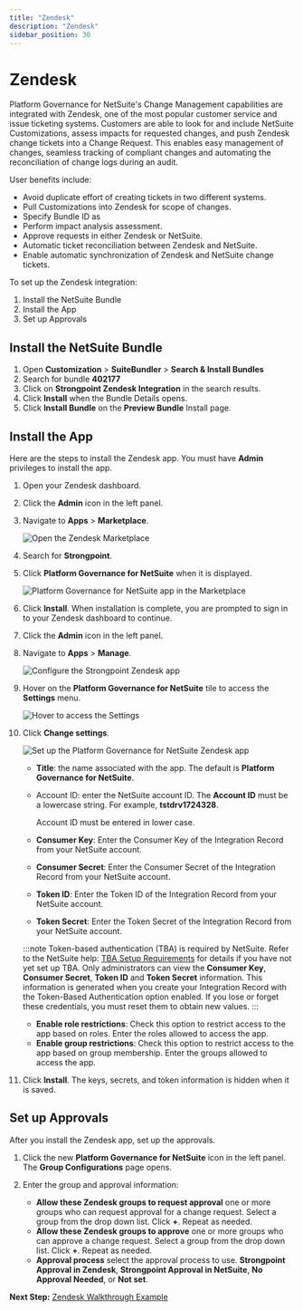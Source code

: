 ```yaml
---
title: "Zendesk"
description: "Zendesk"
sidebar_position: 30
---
```


# Zendesk

Platform Governance for NetSuite's Change Management capabilities are integrated with Zendesk, one
of the most popular customer service and issue ticketing systems. Customers are able to look for and
include NetSuite Customizations, assess impacts for requested changes, and push Zendesk change
tickets into a Change Request. This enables easy management of changes, seamless tracking of
compliant changes and automating the reconciliation of change logs during an audit.

User benefits include:

- Avoid duplicate effort of creating tickets in two different systems.
- Pull Customizations into Zendesk for scope of changes.
- Specify Bundle ID as
- Perform impact analysis assessment.
- Approve requests in either Zendesk or NetSuite.
- Automatic ticket reconciliation between Zendesk and NetSuite.
- Enable automatic synchronization of Zendesk and NetSuite change tickets.

To set up the Zendesk integration:

1. Install the NetSuite Bundle
2. Install the App
3. Set up Approvals

## Install the NetSuite Bundle

1. Open **Customization** > **SuiteBundler** > **Search & Install Bundles**
2. Search for bundle **402177**
3. Click on **Strongpoint Zendesk Integration** in the search results.
4. Click **Install** when the Bundle Details opens.
5. Click **Install Bundle** on the **Preview Bundle** Install page.

## Install the App

Here are the steps to install the Zendesk app. You must have **Admin** privileges to install the
app.

1. Open your Zendesk dashboard.
2. Click the **Admin** icon in the left panel.
3. Navigate to **Apps** > **Marketplace**.

    ![Open the Zendesk Marketplace](/images/platgovnetsuite/integrations/zendesk_admin_marketplace.webp)

4. Search for **Strongpoint**.
5. Click **Platform Governance for NetSuite** when it is displayed.

    ![Platform Governance for NetSuite app in the Marketplace](/images/platgovnetsuite/integrations/zendesk_strongpoint.webp)

6. Click **Install**. When installation is complete, you are prompted to sign in to your Zendesk
   dashboard to continue.
7. Click the **Admin** icon in the left panel.
8. Navigate to **Apps** > **Manage**.

    ![Configure the Strongpoint Zendesk app](/images/platgovnetsuite/integrations/zendesk_configure_app.webp)

9. Hover on the **Platform Governance for NetSuite** tile to access the **Settings** menu.

    ![Hover to access the Settings](/images/platgovnetsuite/integrations/zendesk_configure_app_menu.webp)

10. Click **Change settings**.

    ![Set up the Platform Governance for NetSuite Zendesk app](/images/platgovnetsuite/integrations/zendesk_change_settings.webp)

    - **Title**: the name associated with the app. The default is **Platform Governance for NetSuite**.
    - Account ID: enter the NetSuite account ID. The **Account ID** must be a lowercase string. For
      example, **tstdrv1724328**.

        Account ID must be entered in lower case.

    - **Consumer Key**: Enter the Consumer Key of the Integration Record from your NetSuite account.
    - **Consumer Secret**: Enter the Consumer Secret of the Integration Record from your NetSuite
      account.
    - **Token ID**: Enter the Token ID of the Integration Record from your NetSuite account.
    - **Token Secret**: Enter the Token Secret of the Integration Record from your NetSuite account.

    :::note
    Token-based authentication (TBA) is required by NetSuite. Refer to the NetSuite help:
    [TBA Setup Requirements](https://netsuite.custhelp.com/app/answers/detail/a_id/51000/kw/tba) for
    details if you have not yet set up TBA.
    Only administrators can view the **Consumer Key**, **Consumer Secret**, **Token ID** and **Token
    Secret** information.
    This information is generated when you create your Integration Record with the Token-Based
    Authentication option enabled. If you lose or forget these credentials, you must reset them to
    obtain new values.
    :::

    - **Enable role restrictions**: Check this option to restrict access to the app based on roles.
      Enter the roles allowed to access the app.
    - **Enable group restrictions**: Check this option to restrict access to the app based on group
      membership. Enter the groups allowed to access the app.

11. Click **Install**. The keys, secrets, and token information is hidden when it is saved.

## Set up Approvals

After you install the Zendesk app, set up the approvals.

1. Click the new **Platform Governance for NetSuite** icon in the left panel. The **Group Configurations**
   page opens.
2. Enter the group and approval information:

    - **Allow these Zendesk groups to request approval** one or more groups who can request approval
      for a change request. Select a group from the drop down list. Click **+**. Repeat as needed.
    - **Allow these Zendesk groups to approve** one or more groups who can approve a change request.
      Select a group from the drop down list. Click **+**. Repeat as needed.
    - **Approval process** select the approval process to use. **Strongpoint Approval in Zendesk**,
      **Strongpoint Approval in NetSuite**, **No Approval Needed**, or **Not set**.

**Next Step:** [ Zendesk Walkthrough Example](/docs/platgovnetsuite/ticketingintegrations/zendeskintegration/zendesk_walkthrough_example.md)
